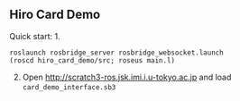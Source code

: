 ## Hiro Card Demo

Quick start:
1.
``` shell
roslaunch rosbridge_server rosbridge_websocket.launch
(roscd hiro_card_demo/src; roseus main.l)
```
2. Open http://scratch3-ros.jsk.imi.i.u-tokyo.ac.jp and load `card_demo_interface.sb3`